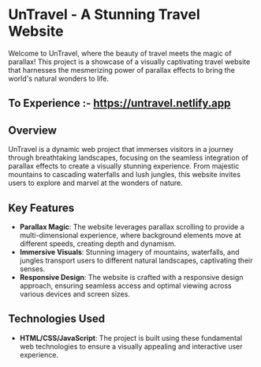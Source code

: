 
# UnTravel - A Stunning Travel Website

Welcome to UnTravel, where the beauty of travel meets the magic of parallax! This project is a showcase of a visually captivating travel website that harnesses the mesmerizing power of parallax effects to bring the world's natural wonders to life.

## To Experience :- https://untravel.netlify.app

## Overview

UnTravel is a dynamic web project that immerses visitors in a journey through breathtaking landscapes, focusing on the seamless integration of parallax effects to create a visually stunning experience. From majestic mountains to cascading waterfalls and lush jungles, this website invites users to explore and marvel at the wonders of nature.

## Key Features

- **Parallax Magic**: The website leverages parallax scrolling to provide a multi-dimensional experience, where background elements move at different speeds, creating depth and dynamism.
- **Immersive Visuals**: Stunning imagery of mountains, waterfalls, and jungles transport users to different natural landscapes, captivating their senses.
- **Responsive Design**: The website is crafted with a responsive design approach, ensuring seamless access and optimal viewing across various devices and screen sizes.

## Technologies Used

- **HTML/CSS/JavaScript**: The project is built using these fundamental web technologies to ensure a visually appealing and interactive user experience.

